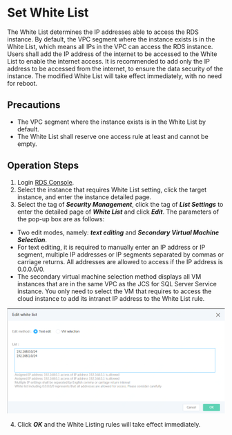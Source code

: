 # Set White List
The White List determines the IP addresses able to access the RDS instance. By default, the VPC segment where the instance exists is in the White List, which means all IPs in the VPC can access the RDS instance. Users shall add the IP address of the internet to be accessed to the White List to enable the internet access. It is recommended to add only the IP address to be accessed from the internet, to ensure the data security of the instance. The modified White List will take effect immediately, with no need for reboot.

## Precautions
* The VPC segment where the instance exists is in the White List by default.
* The White List shall reserve one access rule at least and cannot be empty.

## Operation Steps
1. Login [RDS Console](https://rds-console.jcloud.com/database).
2. Select the instance that requires White List setting, click the target instance, and enter the instance detailed page.
3. Select the tag of ***Security Management***, click the tag of ***List Settings*** to enter the detailed page of ***White List*** and click ***Edit***. The parameters of the pop-up box are as follows:
- Two edit modes, namely: ***text editing*** and ***Secondary Virtual Machine Selection***.
- For text editing, it is required to manually enter an IP address or IP segment, multiple IP addresses or IP segments separated by commas or carriage returns. All addresses are allowed to access if the IP address is 0.0.0.0/0.
- The secondary virtual machine selection method displays all VM instances that are in the same VPC as the JCS for SQL Server Service instance. You only need to select the VM that requires to access the cloud instance to add its intranet IP address to the White List rule.

![设置白名单1](../../../../../image/RDS/Set-Whitelist-1.png)

4. Click ***OK*** and the White Listing rules will take effect immediately.

